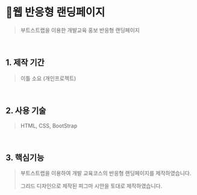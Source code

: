 # :pushpin:웹 반응형 랜딩페이지
>부트스트랩을 이용한 개발교육 홍보 반응형 랜딩페이지

<br />

## 1. 제작 기간 
>이틀 소요 (개인프로젝트)

<br />

## 2. 사용 기술
>HTML, CSS, BootStrap

<br />

## 3. 핵심기능 
>부트스트랩을 이용하여 개발 교육코스의 반응형 랜딩페이지를 제작하였습니다.
>
>그리드 디자인으로 제작된 피그마 시안을 토대로 제작하였습니다. 

